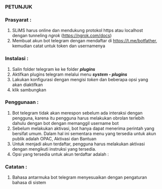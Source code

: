 ### ****PETUNJUK****

### Prasyarat :
1. SLiMS harus online dan mendukung protokol https atau
localhost dengan tunneling _ngrok_ (https://ngrok.com/docs)
2. Membuat akun bot telegram dengan mendaftar di https://t.me/botfather, kemudian catat untuk token dan usernamenya

### Instalasi :
1. Salin folder telegram ke ke folder _**plugins**_
2. Aktifkan plugins telegram melalui menu _**system - plugins**_
3. Lakukan konfigurasi dengan mengisi _token_ dan beberapa opsi yang akan diaktifkan
4. klik sambungkan

### Penggunaan :
1. Bot telegram tidak akan merespon sebelum ada interaksi dengan pengguna, karena itu pengguna harus melakukan obrolan terlebih dahulu dengan bot dengan memanggil username bot
2. Sebelum melakukan aktivasi, bot hanya dapat menerima perintah yang bersifat umum. Dalam hal ini sementara menu yang tersedia untuk akun publik adalah OPAC, Aktivasi dan Bantuan
3. Untuk menjadi akun terdaftar, pengguna harus melakukan aktivasi dengan mengikuti instruksi yang tersedia.
4. Opsi yang tersedia untuk akun terdaftar adalah :


### Catatan :
1. Bahasa antarmuka bot telegram menyesuaikan dengan pengaturan bahasa di sistem